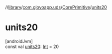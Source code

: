 //[library](../../../index.md)/[com.glovoapp.uds](../index.md)/[CorePrimitive](index.md)/[units20](units20.md)

# units20

[androidJvm]\
const val [units20](units20.md): [Int](https://kotlinlang.org/api/latest/jvm/stdlib/kotlin/-int/index.html) = 20

